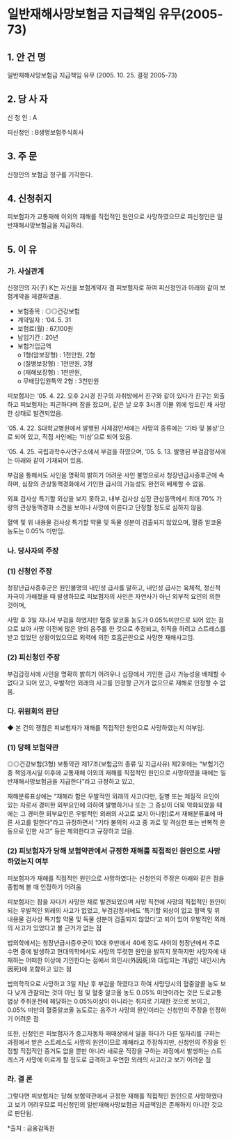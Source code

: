 # 일반재해사망보험금 지급책임 유무(2005-73)

## 1. 안 건 명
일반재해사망보험금 지급책임 유무
              (2005. 10. 25. 결정 2005-73)

## 2. 당 사 자

신 청 인 : A
  
피신청인 : B생명보험주식회사

## 3. 주    문

신청인의 보험금 청구를 기각한다.

## 4. 신청취지

피보험자가 교통재해 이외의 재해를 직접적인 원인으로 사망하였으므로 피신청인은 일반재해사망보험금을 지급하라. 

## 5. 이   유

### 가. 사실관계

신청인의 자(子) K는 자신을 보험계약자 겸 피보험자로 하여 피신청인과 아래와 같이 보험계약을 체결하였음.

  - 보험종목 : ◎◎건강보험           
  - 계약일자 : ‘04. 5. 31 
  - 보험료(월) : 67,100원                 
  - 납입기간 : 20년  
  - 보험가입금액<br>
    o 1형(암보장형) : 1천만원, 2형<br>
    o (질병보장형) : 1천만원, 3형<br>
    o (재해보장형) : 1천만원,<br>
    o 무배당입원특약 2형 : 3천만원<br>

피보험자는 ‘05. 4. 22. 오후 2시경 친구의 자취방에서 친구와 같이 있다가 친구는 외출하고 피보험자는 피곤하다며 잠을 잤으며, 같은 날 오후 3시경 이불 위에 엎드린 채 사망한 상태로 발견되었음.
 
‘05. 4. 22. S대학교병원에서 발행된 사체검안서에는 사망의 종류에는 ‘기타 및 불상’으로 되어 있고, 직접 사인에는 ‘미상’으로 되어 있음. 

‘05. 4. 25. 국립과학수사연구소에서 부검을 하였으며, ’05. 5. 13. 발행된 부검감정서에는 아래와 같이 기재되어 있음.

부검을 통해서도 사인을 명확히 밝히기 어려운 사인 불명으로서 청장년급사증후군에 속하며, 심장의 관상동맥경화에서 기인한 급사의 가능성도 완전히 배제할 수 없음.

외표 검사상 특기할 외상을 보지 못하고, 내부 검사상 심장 관상동맥에서 최대 70% 가량의 관상동맥경화 소견을 보이나 사망에 이른다고 단정할 정도로 심하지 않음.

혈액 및 위 내용물 검사상 특기할 약물 및 독물 성분이 검출되지 않았으며, 혈중 알코올 농도는 0.05% 미만임.



### 나. 당사자의 주장

### (1) 신청인 주장
 
청장년급사증후군은 원인불명의 내인성 급사를 말하고, 내인성 급사는 육체적, 정신적 자극이 가해졌을 때 발생하므로 피보험자의 사인은 자연사가 아닌 외부적 요인의 의한 것이며,

사망 후 3일 지나서 부검을 하였지만 혈중 알코올 농도가 0.05%미만으로 되어 있는 점으로 보아 사망 이전에 많은 양의 음주를 한 것으로 추정되고, 취직을 하려고 스트레스를 받고 있었던 상황이었으므로 외력에 의한 호흡곤란으로 사망한 재해사고임.  


### (2) 피신청인 주장
 
부검감정서에 사인을 명확히 밝히기 어려우나 심장에서 기인한 급사 가능성을 배제할 수 없다고 되어 있고, 우발적인 외래의 사고를 인정할 근거가 없으므로 재해로 인정할 수 없음.  

### 다. 위원회의 판단

◆ 본 건의 쟁점은 피보험자가 재해를 직접적인 원인으로 사망하였는지 여부임.

### (1) 당해 보험약관 

◎◎건강보험(3형) 보통약관 제17조(보험금의 종류 및 지급사유) 제2호에는 “보험기간 중 책임개시일 이후에 교통재해 이외의 재해를 직접적인 원인으로 사망하였을 때에는 일반재해사망보험금을 지급한다”라고 규정하고 있고,   

재해분류표상에는 “재해라 함은 우발적인 외래의 사고(다만, 질병 또는 체질적 요인이 있는 자로서 경미한 외부요인에 의하여 발병하거나 또는 그 증상이 더욱 악화되었을 때에는 그 경미한 외부요인은 우발적인 외래의 사고로 보지 아니함)로서 재해분류표에 따른 사고를 말한다”라고 규정하면서 “기타 불의의 사고 중 과로 및 격심한 또는 반복적 운동으로 인한 사고” 등은 제외한다고 규정하고 있음.


### (2) 피보험자가 당해 보험약관에서 규정한 재해를 직접적인 원인으로 사망하였는지 여부

피보험자가 재해를 직접적인 원인으로 사망하였다는 신청인의 주장은 아래와 같은 점을 종합해 볼 때 인정하기 어려움
  
피보험자는 잠을 자다가 사망한 채로 발견되었으며 사망 직전에 사망의 직접적인 원인이 되는 우발적인 외래의 사고가 없었고, 부검감정서에도 ‘특기할 외상이 없고 혈액 및 위 내용물 검사상 특기할 약물 및 독물 성분이 검출되지 않았다’고 되어 있어 우발적인 외래의 사고가 있었다고 볼 근거가 없는 점  

법의학에서는 청장년급사증후군이 10대 후반에서 40세 정도 사이의 청장년에서 주로 수면 중에 발생하고 현대의학에서도 사망의 뚜렷한 원인을 밝히지 못하지만 사망자에 내재하는 어떠한 이상에 기인한다는 점에서 외인사(外因死)와 대립되는 개념인 내인사(內因死)에 포함하고 있는 점

법의학적으로 사망하고 3일 지난 후 부검을 하였다고 하여 사망당시의 혈중알콜 농도 보다 낮게 관찰되는 것이 아닌 점 및 혈중 알코올 농도 0.05% 미만이라는 것은 도로교통법상 주취운전에 해당하는 0.05%이상이 아니라는 취지로 기재한 것으로 보이고, 0.05% 미만의 혈중알코올 농도로는 음주가 사망의 원인이라는 신청인의 주장을 인정하기 어려운 점  

또한, 신청인은 피보험자가 중고자동차 매매상에서 일을 하다가 다른 일자리를 구하는 과정에서 받은 스트레스도 사망의 원인이므로 재해라고 주장하지만, 신청인의 주장을 인정할 직접적인 증거도 없을 뿐만 아니라 새로운 직장을 구하는 과정에서 발생하는 스트레스가 사망에 이르게 할 정도로 급격하고 우연한 외래의 사고라고 보기 어려운 점  

### 라. 결 론
그렇다면 피보험자는 당해 보험약관에서 규정한 재해를 직접적인 원인으로 사망하였다고 보기 어려우므로 피신청인의 일반재해사망보험금 지급책임은 존재하지 아니한 것으로 판단됨.


*출처 : 금융감독원